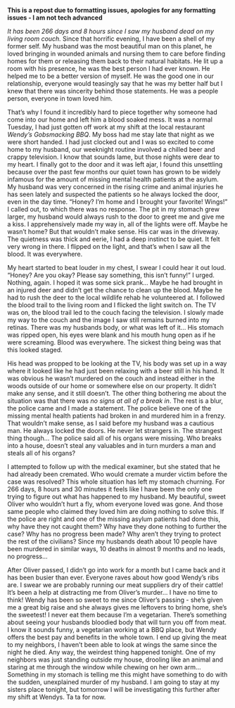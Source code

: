 **This is a repost due to formatting issues, apologies for any formatting issues - I am not tech advanced**

*It has been 266 days and 8 hours since I saw my husband dead on my living room couch.* Since that horrific evening, I have been a shell of my former self. My husband was the most beautiful man on this planet, he loved bringing in wounded animals and nursing them to care before finding homes for them or releasing them back to their natural habitats. He lit up a room with his presence, he was the best person I had ever known. He helped me to be a better version of myself. He was the good one in our relationship, everyone would teasingly say that he was my better half but I knew that there was sincerity behind those statements. He was a people person, everyone in town loved him. 

That’s why I found it incredibly hard to piece together why someone had come into our home and left him a blood soaked mess. It was a normal Tuesday, I had just gotten off work at my shift at the local restaurant *Wendy’s Gobsmacking BBQ*. My boss had me stay late that night as we were short handed. I had just clocked out and I was so excited to come home to my husband, our weeknight routine involved a chilled beer and crappy television. I know that sounds lame, but those nights were dear to my heart. I finally got to the door and it was left ajar, I found this unsettling because over the past few months our quiet town has grown to be widely infamous for the amount of missing mental health patients at the asylum. My husband was very concerned in the rising crime and animal injuries he has seen lately and suspected the patients so he always locked the door, even in the day time. “Honey? I’m home and I brought your favorite! Wings!” I called out, to which there was no response. The pit in my stomach grew larger, my husband would always rush to the door to greet me and give me a kiss. I apprehensively made my way in, all of the lights were off. Maybe he wasn’t home? But that wouldn’t make sense. His car was in the driveway. The quietness was thick and eerie, I had a deep instinct to be quiet. It felt very wrong in there. I flipped on the light, and that’s when I saw all the blood. It was everywhere. 

My heart started to beat louder in my chest, I swear I could hear it out loud. “Honey? Are you okay? Please say something, this isn’t funny!” I urged. Nothing, again. I hoped it was some sick prank… Maybe he had brought in an injured deer and didn’t get the chance to clean up the blood. Maybe he had to rush the deer to the local wildlife rehab he volunteered at. I followed the blood trail to the living room and I flicked the light switch on. The TV was on, the blood trail led to the couch facing the television. I slowly made my way to the couch and the image I saw still remains burned into my retinas. There was my husbands body, or what was left of it… His stomach was ripped open, his eyes were blank and his mouth hung open as if he were screaming. Blood was everywhere. The sickest thing being was that this looked staged.

 His head was propped to be looking at the TV, his body was set up in a way where it looked like he had just been relaxing with a beer still in his hand. It was obvious he wasn’t murdered on the couch and instead either in the woods outside of our home or somewhere else on our property. It didn’t make any sense, and it still doesn’t. The other thing bothering me about the situation was that there was *no signs at all of a break in*. The rest is a blur, the police came and I made a statement. The police believe one of the missing mental health patients had broken in and murdered him in a frenzy. That wouldn’t make sense, as I said before my husband was a cautious man. He always locked the doors. He never let strangers in. The strangest thing though… The police said all of his organs were missing. Who breaks into a house, doesn’t steal any valuables and in turn murders a man and steals all of his organs? 

I attempted to follow up with the medical examiner, but she stated that he had already been cremated. Who would cremate a murder victim before the case was resolved? This whole situation has left my stomach churning. For 266 days, 8 hours and 30 minutes it feels like I have been the only one trying to figure out what has happened to my husband. My beautiful, sweet Oliver who wouldn’t hurt a fly, whom everyone loved was gone. And those same people who claimed they loved him are doing nothing to solve this. If the police are right and one of the missing asylum patients had done this, why have they not caught them? Why have they done nothing to further the case? Why has no progress been made? Why aren’t they trying to protect the rest of the civilians? Since my husbands death about 10 people have been murdered in similar ways, 10 deaths in almost 9 months and no leads, no progress…

 After Oliver passed, I didn’t go into work for a month but I came back and it has been busier than ever. Everyone raves about how good Wendy’s ribs are. I swear we are probably running our meat suppliers dry of their cattle! It’s been a help at distracting me from Oliver’s murder… I have no time to think! Wendy has been so sweet to me since Oliver’s passing - she’s given me a great big raise and she always gives me leftovers to bring home, she’s the sweetest! I never eat them because I’m a vegetarian. There’s something about seeing your husbands bloodied body that will turn you off from meat. I know it sounds funny, a vegetarian working at a BBQ place, but Wendy offers the best pay and benefits in the whole town. I end up giving the meat to my neighbors, I haven’t been able to look at wings the same since the night he died. Any way, the weirdest thing happened tonight. One of my neighbors was just standing outside my house, drooling like an animal and staring at me through the window while chewing on her own arm…Something in my stomach is telling me this might have something to do with the sudden, unexplained murder of my husband. I am going to stay at my sisters place tonight, but tomorrow I will be investigating this further after my shift at Wendys. Ta ta for now.